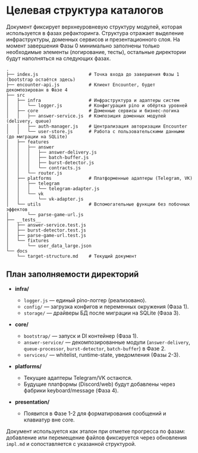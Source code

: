 # Целевая структура каталогов

Документ фиксирует верхнеуровневую структуру модулей, которая используется в фазах рефакторинга. Структура отражает выделение инфраструктуры, доменных сервисов и презентационного слоя. На момент завершения Фазы 0 минимально заполнены только необходимые элементы (логирование, тесты), остальные директории будут наполняться на следующих фазах.

```
.
├── index.js                   # Точка входа до завершения Фазы 1 (bootstrap остаётся здесь)
├── encounter-api.js           # Клиент Encounter, будет декомпозирован в Фазе 4
├── src
│   ├── infra                  # Инфраструктура и адаптеры систем
│   │   └── logger.js          # Конфигурация pino и обёртка уровней
│   ├── core                   # Доменные сервисы и бизнес-логика
│   │   ├── answer-service.js  # Композиция доменных модулей (delivery, queue)
│   │   ├── auth-manager.js    # Централизация авторизации Encounter
│   │   └── user-store.js      # Работа с пользовательскими данными (до миграции на SQLite)
│   ├── features
│   │   ├── answer
│   │   │   ├── answer-delivery.js
│   │   │   ├── batch-buffer.js
│   │   │   ├── burst-detector.js
│   │   │   └── contracts.js
│   │   └── router.js
│   ├── platforms              # Платформенные адаптеры (Telegram, VK)
│   │   ├── telegram
│   │   │   └── telegram-adapter.js
│   │   └── vk
│   │       └── vk-adapter.js
│   └── utils                  # Вспомогательные функции без побочных эффектов
│       └── parse-game-url.js
├── __tests__
│   ├── answer-service.test.js
│   ├── burst-detector.test.js
│   ├── parse-game-url.test.js
│   └── fixtures
│       └── user_data_large.json
└── docs
    └── target-structure.md    # Текущий документ
```

## План заполняемости директорий

- **infra/**
  - `logger.js` — единый pino-логгер (реализовано).
  - `config/` — загрузка конфигов и переменных окружения (Фаза 1).
  - `storage/` — драйверы БД после миграции на SQLite (Фаза 3).

- **core/**
  - `bootstrap/` — запуск и DI контейнер (Фаза 1).
  - `answer-service/` — декомпозированные модули (`answer-delivery`, `queue-processor`, `burst-detector`, `batch-buffer`) в Фазе 2.
  - `services/` — whitelist, runtime-state, уведомления (Фазы 2-3).

- **platforms/**
  - Текущие адаптеры Telegram/VK остаются.
  - Будущие платформы (Discord/web) будут добавлены через фабрики keyboard/message (Фаза 4).

- **presentation/**
  - Появится в Фазе 1-2 для форматирования сообщений и клавиатур вне core.

Документ используется как эталон при отметке прогресса по фазам: добавление или перемещение файлов фиксируется через обновления `impl.md` и сопоставляется с указанной структурой.
